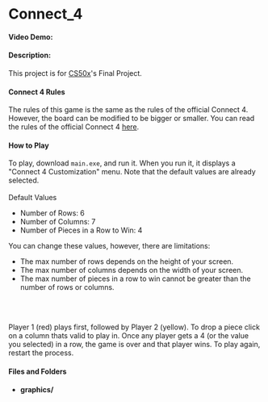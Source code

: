 # Connect_4
#### Video Demo: <URL HERE>

#### Description:

This project is for [CS50x](https://cs50.harvard.edu/x/2023/)'s Final Project.

#### Connect 4 Rules
The rules of this game is the same as the rules of the official Connect 4. However, the board can be modified to be bigger or smaller. You can read the rules of the official Connect 4 [here](https://www.gamesver.com/the-rules-of-connect-4-according-to-m-bradley-hasbro/).

#### How to Play
To play, download `main.exe`, and run it. When you run it, it displays a "Connect 4 Customization" menu. Note that the default values are already selected.
<br><br>
Default Values
- Number of Rows: 6
- Number of Columns: 7
- Number of Pieces in a Row to Win: 4

You can change these values, however, there are limitations:
- The max number of rows depends on the height of your screen.
- The max number of columns depends on the width of your screen.
- The max number of pieces in a row to win cannot be greater than the number of rows or columns.

<br><br>

Player 1 (red) plays first, followed by Player 2 (yellow). To drop a piece click on a column thats valid to play in. Once any player gets a 4 (or the value you selected) in a row, the game is over and that player wins. To play again, restart the process.

#### Files and Folders
- **graphics/**
  
